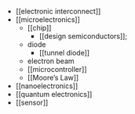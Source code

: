 - [[electronic interconnect]]
- [[microelectronics]]
    - [[chip]]
        - [[design semiconductors]];
    - diode
        - [[tunnel diode]]
    - electron beam
    - [[microcontroller]]
    - [[Moore’s Law]]
- [[nanoelectronics]]
- [[quantum electronics]]
- [[sensor]]

